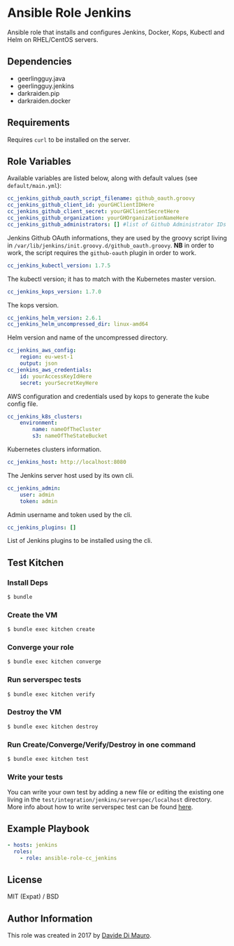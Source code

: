 # Ansible Role Jenkins

Ansible role that installs and configures Jenkins, Docker, Kops, Kubectl and Helm on RHEL/CentOS servers.

## Dependencies

* geerlingguy.java
* geerlingguy.jenkins
* darkraiden.pip
* darkraiden.docker

## Requirements

Requires `curl` to be installed on the server.

## Role Variables

Available variables are listed below, along with default values (see `default/main.yml`):

```yaml
cc_jenkins_github_oauth_script_filename: github_oauth.groovy
cc_jenkins_github_client_id: yourGHClientIDHere
cc_jenkins_github_client_secret: yourGHClientSecretHere
cc_jenkins_github_organization: yourGHOrganizationNameHere
cc_jenkins_github_administrators: [] #list of Github Administrator IDs
```

Jenkins Github OAuth informations, they are used by the groovy script living in `/var/lib/jenkins/init.groovy.d/github_oauth.groovy`. **NB** in order to work, the script requires the `github-oauth` plugin in order to work.

```yaml
cc_jenkins_kubectl_version: 1.7.5
```

The kubectl version; it has to match with the Kubernetes master version.

```yaml
cc_jenkins_kops_version: 1.7.0
```

The kops version.

```yaml
cc_jenkins_helm_version: 2.6.1
cc_jenkins_helm_uncompressed_dir: linux-amd64
```

Helm version and name of the uncompressed directory.

```yaml
cc_jenkins_aws_config:
    region: eu-west-1
    output: json
cc_jenkins_aws_credentials:
    id: yourAccessKeyIdHere
    secret: yourSecretKeyHere
```

AWS configuration and credentials used by kops to generate the kube config file.

```yaml
cc_jenkins_k8s_clusters:
    environment:
        name: nameOfTheCluster
        s3: nameOfTheStateBucket
```

Kubernetes clusters information.

```yaml
cc_jenkins_host: http://localhost:8080
```

The Jenkins server host used by its own cli.

```yaml
cc_jenkins_admin:
    user: admin
    token: admin
```

Admin username and token used by the cli.

```yaml
cc_jenkins_plugins: []
```

List of Jenkins plugins to be installed using the cli.

## Test Kitchen

### Install Deps

```bash
$ bundle
```

### Create the VM

```bash
$ bundle exec kitchen create
```

### Converge your role

```bash
$ bundle exec kitchen converge
```

### Run serverspec tests

```bash
$ bundle exec kitchen verify
```

### Destroy the VM

```bash
$ bundle exec kitchen destroy
```

### Run Create/Converge/Verify/Destroy in one command

```bash
$ bundle exec kitchen test
```

### Write your tests

You can write your own test by adding a new file or editing the existing one living in the `test/integration/jenkins/serverspec/localhost` directory. More info about how to write serverspec test can be found [here](http://serverspec.org/).

## Example Playbook

```yaml
- hosts: jenkins
  roles:
    - role: ansible-role-cc_jenkins
```

## License

MIT (Expat) / BSD

## Author Information

This role was created in 2017 by [Davide Di Mauro](https://github.com/darkraiden).
